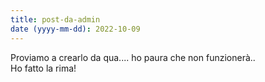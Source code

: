 ```yaml
---
title: post-da-admin
date (yyyy-mm-dd): 2022-10-09
---
```

P﻿roviamo a crearlo da qua.... ho paura che non funzionerà..\
H﻿o fatto la rima!